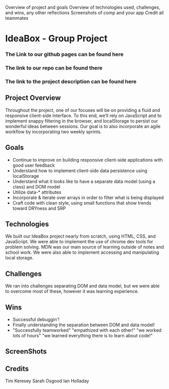 Overview of project and goals
Overview of technologies used, challenges, and wins, any other reflections
Screenshots of comp and your app
Credit all teammates

# IdeaBox - Group Project

### The Link to our github pages can be found here

### The link to our repo can be found there

### The link to the project description can be found here

## Project Overview

Throughout the project, one of our focuses will be on providing a fluid and responsive client-side interface. To this end, we’ll rely on JavaScript and to implement snappy filtering in the browser, and localStorage to persist our wonderful ideas between sessions. Our goal is to also incorporate an agile workflow by incorporating two weekly sprints.


## Goals

- Continue to improve on building responsive client-side applications with good user feedback
- Understand how to implement client-side data persistence using localStorage
- Understand what it looks like to have a separate data model (using a class) and DOM model
- Utilize data-* attributes
- Incorporate & iterate over arrays in order to filter what is being displayed
- Craft code with clean style, using small functions that show trends toward DRYness and SRP


## Technologies

We built our IdeaBox project nearly from scratch, using HTML, CSS, and JavaScript. We were able to implement the use of chrome dev tools for problem solving. MDN was our main source of learning outside of notes and school work. We were also able to implement accessing and manipulating local storage.


## Challenges

We ran into challenges separating DOM and data model, but we were able to overcome most of these, however it was learning experience.


## Wins

- Successful debuggin'!
- Finally understanding the separation between DOM and data model!
- "Successfully teamworked" "empathized with each other!" "we worked lots of hours" "we learned everything there is to learn about code!"


## ScreenShots

## Credits

Tim Keresey
Sarah Osgood
Ian Holladay
